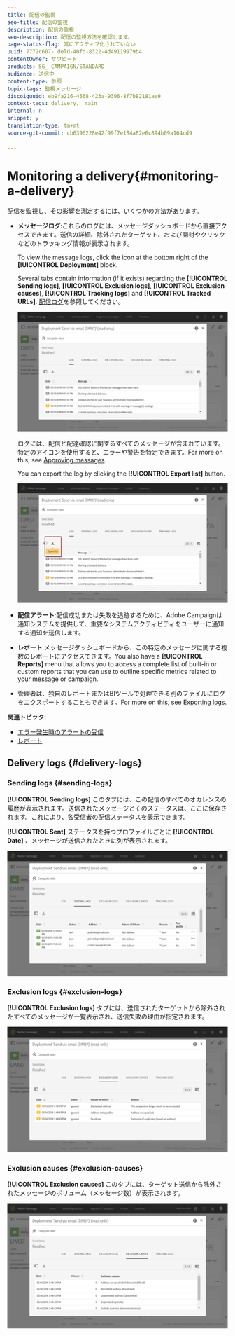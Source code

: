 ```yaml
---
title: 配信の監視
seo-title: 配信の監視
description: 配信の監視
seo-description: 配信の監視方法を確認します。
page-status-flag: 常にアクティブ化されていない
uuid: 7772c607- deld-40fd-8322-4d49119979b4
contentOwner: サウビート
products: SG_ CAMPAIGN/STANDARD
audience: 送信中
content-type: 参照
topic-tags: 監視メッセージ
discoiquuid: eb9fa216-4568-423a-9396-8f7b82181ae9
context-tags: delivery， main
internal: n
snippet: y
translation-type: tm+mt
source-git-commit: cb6396228e42f99f7e184a82e6c894b09a164cd9

---
```



# Monitoring a delivery{#monitoring-a-delivery}

配信を監視し、その影響を測定するには、いくつかの方法があります。

* **メッセージログ**:これらのログには、メッセージダッシュボードから直接アクセスできます。送信の詳細、除外されたターゲット、および開封やクリックなどのトラッキング情報が表示されます。

   To view the message logs, click the icon at the bottom right of the **[!UICONTROL Deployment]** block.

   Several tabs contain information (if it exists) regarding the **[!UICONTROL Sending logs]**, **[!UICONTROL Exclusion logs]**, **[!UICONTROL Exclusion causes]**, **[!UICONTROL Tracking logs]** and **[!UICONTROL Tracked URLs]**. [配信ログ](../../sending/using/monitoring-a-delivery.md#delivery-logs)を参照してください。

   ![](assets/sending_delivery1.png)

   ログには、配信と配達確認に関するすべてのメッセージが含まれています。特定のアイコンを使用すると、エラーや警告を特定できます。For more on this, see [Approving messages](../../sending/using/previewing-messages.md).

   You can export the log by clicking the **[!UICONTROL Export list]** button.

   ![](assets/sending_delivery2.png)

* **配信アラート**:配信成功または失敗を追跡するために、Adobe Campaignは通知システムを提供して、重要なシステムアクティビティをユーザーに通知する通知を送信します。
* **レポート**:メッセージダッシュボードから、この特定のメッセージに関する複数のレポートにアクセスできます。You also have a **[!UICONTROL Reports]** menu that allows you to access a complete list of built-in or custom reports that you can use to outline specific metrics related to your message or campaign.
* 管理者は、独自のレポートまたはBIツールで処理できる別のファイルにログをエクスポートすることもできます。For more on this, see [Exporting logs](../../automating/using/exporting-logs.md).

**関連トピック:**

* [エラー発生時のアラートの受信](../../sending/using/receiving-alerts-when-failures-happen.md)
* [レポート](../../reporting/using/about-dynamic-reports.md)

## Delivery logs {#delivery-logs}

### Sending logs {#sending-logs}

**[!UICONTROL Sending logs]** このタブには、この配信のすべてのオカレンスの履歴が表示されます。送信されたメッセージとそのステータスは、ここに保存されます。これにより、各受信者の配信ステータスを表示できます。

**[!UICONTROL Sent]** ステータスを持つプロファイルごとに **[!UICONTROL Date]** 、メッセージが送信されたときに列が表示されます。

![](assets/sending_delivery3.png)

### Exclusion logs {#exclusion-logs}

**[!UICONTROL Exclusion logs]** タブには、送信されたターゲットから除外されたすべてのメッセージが一覧表示され、送信失敗の理由が指定されます。

![](assets/sending_delivery4.png)

### Exclusion causes {#exclusion-causes}

**[!UICONTROL Exclusion causes]** このタブには、ターゲット送信から除外されたメッセージのボリューム（メッセージ数）が表示されます。

![](assets/sending_delivery5.png)

